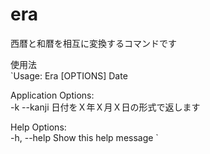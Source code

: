 # era
西暦と和暦を相互に変換するコマンドです  

使用法  
`Usage:
  Era [OPTIONS] Date

Application Options:  
  -k --kanji 日付をＸ年Ｘ月Ｘ日の形式で返します

Help Options:  
  -h, --help  Show this help message
`  
